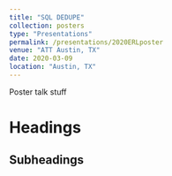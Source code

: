 ```yaml
---
title: "SQL DEDUPE"
collection: posters
type: "Presentations"
permalink: /presentations/2020ERLposter
venue: "ATT Austin, TX"
date: 2020-03-09
location: "Austin, TX"
---
```


Poster talk stuff

Headings
======

Subheadings
------

